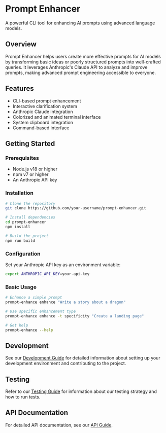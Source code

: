 # Prompt Enhancer

A powerful CLI tool for enhancing AI prompts using advanced language models.

## Overview

Prompt Enhancer helps users create more effective prompts for AI models by transforming basic ideas or poorly structured prompts into well-crafted queries. It leverages Anthropic's Claude API to analyze and improve prompts, making advanced prompt engineering accessible to everyone.

## Features

- CLI-based prompt enhancement
- Interactive clarification system
- Anthropic Claude integration
- Colorized and animated terminal interface
- System clipboard integration
- Command-based interface

## Getting Started

### Prerequisites

- Node.js v18 or higher
- npm v7 or higher
- An Anthropic API key

### Installation

```bash
# Clone the repository
git clone https://github.com/your-username/prompt-enhancer.git

# Install dependencies
cd prompt-enhancer
npm install

# Build the project
npm run build
```

### Configuration

Set your Anthropic API key as an environment variable:

```bash
export ANTHROPIC_API_KEY=your-api-key
```

### Basic Usage

```bash
# Enhance a simple prompt
prompt-enhance enhance "Write a story about a dragon"

# Use specific enhancement type
prompt-enhance enhance -t specificity "Create a landing page"

# Get help
prompt-enhance --help
```

## Development

See our [Development Guide](./DEVELOPMENT.md) for detailed information about setting up your development environment and contributing to the project.

## Testing

Refer to our [Testing Guide](./TESTING.md) for information about our testing strategy and how to run tests.

## API Documentation

For detailed API documentation, see our [API Guide](./API.md).
